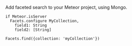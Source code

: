 Add faceted search to your Meteor project, using Mongo.

    if Meteor.isServer
      Facets.configure MyCollection,
        field1: String
        field2: [String]
    
    Facets.find({collection: 'myCollection'})

